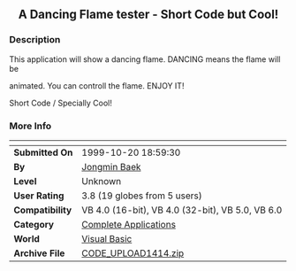 ﻿<div align="center">

## A Dancing Flame tester \- Short Code but Cool\!


</div>

### Description

This application will show a dancing flame. DANCING means the flame will be

animated. You can controll the flame. ENJOY IT!

Short Code / Specially Cool!
 
### More Info
 


<span>             |<span>
---                |---
**Submitted On**   |1999-10-20 18:59:30
**By**             |[Jongmin Baek](https://github.com/Planet-Source-Code/PSCIndex/blob/master/ByAuthor/jongmin-baek.md)
**Level**          |Unknown
**User Rating**    |3.8 (19 globes from 5 users)
**Compatibility**  |VB 4\.0 \(16\-bit\), VB 4\.0 \(32\-bit\), VB 5\.0, VB 6\.0
**Category**       |[Complete Applications](https://github.com/Planet-Source-Code/PSCIndex/blob/master/ByCategory/complete-applications__1-27.md)
**World**          |[Visual Basic](https://github.com/Planet-Source-Code/PSCIndex/blob/master/ByWorld/visual-basic.md)
**Archive File**   |[CODE\_UPLOAD1414\.zip](https://github.com/Planet-Source-Code/jongmin-baek-a-dancing-flame-tester-short-code-but-cool__1-4123/archive/master.zip)








